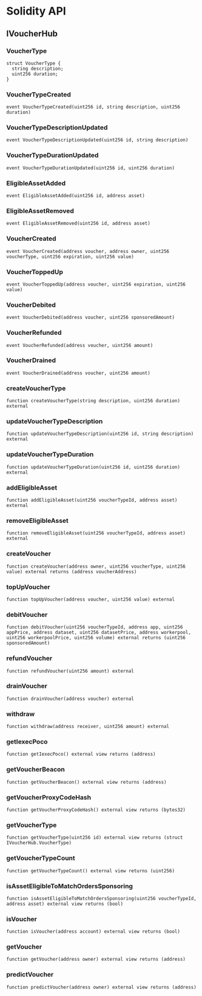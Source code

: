 # Solidity API

## IVoucherHub

### VoucherType

```solidity
struct VoucherType {
  string description;
  uint256 duration;
}
```

### VoucherTypeCreated

```solidity
event VoucherTypeCreated(uint256 id, string description, uint256 duration)
```

### VoucherTypeDescriptionUpdated

```solidity
event VoucherTypeDescriptionUpdated(uint256 id, string description)
```

### VoucherTypeDurationUpdated

```solidity
event VoucherTypeDurationUpdated(uint256 id, uint256 duration)
```

### EligibleAssetAdded

```solidity
event EligibleAssetAdded(uint256 id, address asset)
```

### EligibleAssetRemoved

```solidity
event EligibleAssetRemoved(uint256 id, address asset)
```

### VoucherCreated

```solidity
event VoucherCreated(address voucher, address owner, uint256 voucherType, uint256 expiration, uint256 value)
```

### VoucherToppedUp

```solidity
event VoucherToppedUp(address voucher, uint256 expiration, uint256 value)
```

### VoucherDebited

```solidity
event VoucherDebited(address voucher, uint256 sponsoredAmount)
```

### VoucherRefunded

```solidity
event VoucherRefunded(address voucher, uint256 amount)
```

### VoucherDrained

```solidity
event VoucherDrained(address voucher, uint256 amount)
```

### createVoucherType

```solidity
function createVoucherType(string description, uint256 duration) external
```

### updateVoucherTypeDescription

```solidity
function updateVoucherTypeDescription(uint256 id, string description) external
```

### updateVoucherTypeDuration

```solidity
function updateVoucherTypeDuration(uint256 id, uint256 duration) external
```

### addEligibleAsset

```solidity
function addEligibleAsset(uint256 voucherTypeId, address asset) external
```

### removeEligibleAsset

```solidity
function removeEligibleAsset(uint256 voucherTypeId, address asset) external
```

### createVoucher

```solidity
function createVoucher(address owner, uint256 voucherType, uint256 value) external returns (address voucherAddress)
```

### topUpVoucher

```solidity
function topUpVoucher(address voucher, uint256 value) external
```

### debitVoucher

```solidity
function debitVoucher(uint256 voucherTypeId, address app, uint256 appPrice, address dataset, uint256 datasetPrice, address workerpool, uint256 workerpoolPrice, uint256 volume) external returns (uint256 sponsoredAmount)
```

### refundVoucher

```solidity
function refundVoucher(uint256 amount) external
```

### drainVoucher

```solidity
function drainVoucher(address voucher) external
```

### withdraw

```solidity
function withdraw(address receiver, uint256 amount) external
```

### getIexecPoco

```solidity
function getIexecPoco() external view returns (address)
```

### getVoucherBeacon

```solidity
function getVoucherBeacon() external view returns (address)
```

### getVoucherProxyCodeHash

```solidity
function getVoucherProxyCodeHash() external view returns (bytes32)
```

### getVoucherType

```solidity
function getVoucherType(uint256 id) external view returns (struct IVoucherHub.VoucherType)
```

### getVoucherTypeCount

```solidity
function getVoucherTypeCount() external view returns (uint256)
```

### isAssetEligibleToMatchOrdersSponsoring

```solidity
function isAssetEligibleToMatchOrdersSponsoring(uint256 voucherTypeId, address asset) external view returns (bool)
```

### isVoucher

```solidity
function isVoucher(address account) external view returns (bool)
```

### getVoucher

```solidity
function getVoucher(address owner) external view returns (address)
```

### predictVoucher

```solidity
function predictVoucher(address owner) external view returns (address)
```


